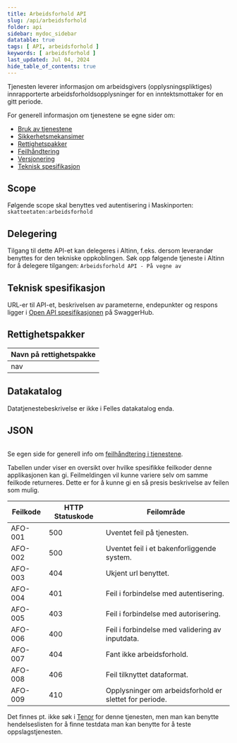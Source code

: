 ```yaml
---
title: Arbeidsforhold API
slug: /api/arbeidsforhold
folder: api
sidebar: mydoc_sidebar
datatable: true
tags: [ API, arbeidsforhold ]
keywords: [ arbeidsforhold ]
last_updated: Jul 04, 2024
hide_table_of_contents: true
---
```


<Summary>Tjenesten leverer informasjon om arbeidsgivers (opplysningspliktiges) innrapporterte
arbeidsforholdsopplysninger for en inntektsmottaker for en gitt periode.</Summary>

<Tabs underline={true}>
<TabItem headerText="Om tjenesten" itemKey="itemKey-1" default>

For generell informasjon om tjenestene se egne sider om:

* [Bruk av tjenestene](../om/bruk.md)
* [Sikkerhetsmekansimer](../om/sikkerhet.md)
* [Rettighetspakker](../om/rettighetspakker.md)
* [Feilhåndtering](../om/feil.md)
* [Versjonering](../om/versjoner.md)
* [Teknisk spesifikasjon](../om/tekniskspesifikasjon.md)

## Scope

Følgende scope skal benyttes ved autentisering i Maskinporten: `skatteetaten:arbeidsforhold`

## Delegering

Tilgang til dette API-et kan delegeres i Altinn, f.eks. dersom leverandør benyttes for den tekniske oppkoblingen. Søk
opp følgende tjeneste i Altinn for å delegere tilgangen: `Arbeidsforhold API - På vegne av`

## Teknisk spesifikasjon

URL-er til API-et, beskrivelsen av parameterne, endepunkter og respons ligger
i [Open API spesifikasjonen](https://app.swaggerhub.com/apis/skatteetaten/arbeidsforhold-api) på SwaggerHub.

## Rettighetspakker

| Navn på rettighetspakke |
|-------------------------|
| nav                     |

## Datakatalog

Datatjenestebeskrivelse er ikke i Felles datakatalog enda.

</TabItem>
<TabItem headerText="Eksempler" itemKey="itemKey-2">

## JSON

```json

```

</TabItem>
<TabItem headerText="Feilkoder" itemKey="itemKey-3">

Se egen side for generell info om [feilhåndtering i tjenestene](../om/feil.md).

Tabellen under viser en oversikt over hvilke spesifikke feilkoder denne applikasjonen kan gi. Feilmeldingen vil kunne
variere selv om samme feilkode returneres. Dette er for å kunne gi en så presis beskrivelse av feilen som mulig.

| Feilkode | HTTP Statuskode | Feilområde                                             |
|----------|-----------------|--------------------------------------------------------|
| AFO-001  | 500             | Uventet feil på tjenesten.                             |
| AFO-002  | 500             | Uventet feil i et bakenforliggende system.             |
| AFO-003  | 404             | Ukjent url benyttet.                                   |
| AFO-004  | 401             | Feil i forbindelse med autentisering.                  |
| AFO-005  | 403             | Feil i forbindelse med autorisering.                   |
| AFO-006  | 400             | Feil i forbindelse med validering av inputdata.        |
| AFO-007  | 404             | Fant ikke arbeidsforhold.                              |
| AFO-008  | 406             | Feil tilknyttet dataformat.                            |  
| AFO-009  | 410             | Opplysninger om arbeidsforhold er slettet for periode. |

</TabItem>
<TabItem headerText="Informasjonsmodell" itemKey="itemKey-4">

</TabItem>
<TabItem headerText="Test" itemKey="itemKey-5">

Det finnes pt. ikke søk i [Tenor](../test/tenor.md) for denne tjenesten, men man kan benytte hendelseslisten for å finne
testdata man kan benytte for å teste oppslagstjenesten.


</TabItem>
</Tabs>
